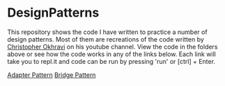 # DesignPatterns

This repository shows the code I have written to practice a number of design patterns. Most of them are recreations of the code written by [Christopher Okhravi](https://www.youtube.com/watch?v=v9ejT8FO-7I&list=PLrhzvIcii6GNjpARdnO4ueTUAVR9eMBpc) on his youtube channel. View the code in the folders above or see how the code works in any of the links below. Each link will take you to repl.it and code can be run by pressing 'run' or \[ctrl\] + Enter.

[Adapter Pattern](https://repl.it/@dukies_2000/AdapterPattern)
[Bridge Pattern](https://repl.it/@dukies_2000/BridgePattern)
